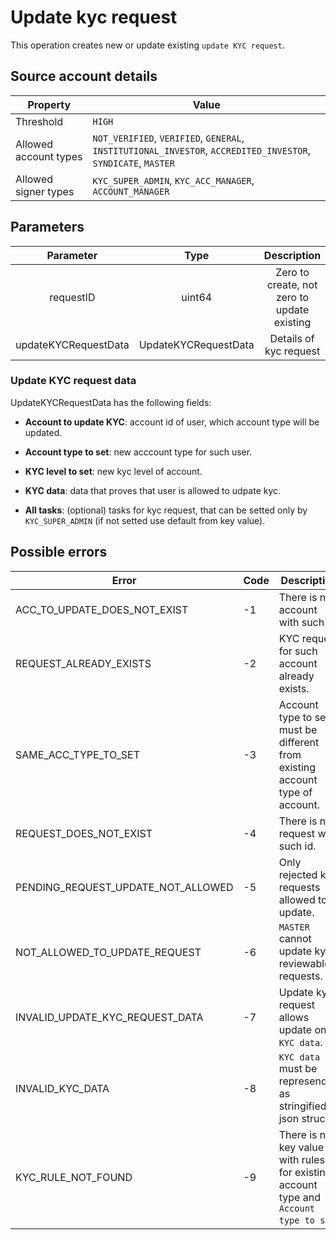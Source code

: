 # Update kyc request

This operation creates new or update existing `update KYC request`.

## Source account details

| Property              | Value                                                                                                         |
|-----------------------|---------------------------------------------------------------------------------------------------------------|
| Threshold             | `HIGH`                                                                                                          |
| Allowed account types | `NOT_VERIFIED`, `VERIFIED`, `GENERAL`, `INSTITUTIONAL_INVESTOR`, `ACCREDITED_INVESTOR`, `SYNDICATE`, `MASTER` |
| Allowed signer types  | `KYC_SUPER_ADMIN`, `KYC_ACC_MANAGER`, `ACCOUNT_MANAGER`                                                       |

## Parameters

| Parameter            |       Type           |       Description                           |
|:--------------------:|:--------------------:|:-------------------------------------------:|
| requestID            | 	 uint64       | Zero to create, not zero to update existing |
| updateKYCRequestData | UpdateKYCRequestData | Details of kyc request                      |

### Update KYC request data
UpdateKYCRequestData has the following fields:

* __Account to update KYC__: account id of user, which account type will be updated.

* __Account type to set__: new acccount type for such user.

* __KYC level to set__: new kyc level of account.

* __KYC data__: data that proves that user is allowed to udpate kyc.

* __All tasks__: (optional) tasks for kyc request, that can be setted only by `KYC_SUPER_ADMIN` (if not setted use default from key value).

## Possible errors

| Error                              | Code | Description                                                                           |
|------------------------------------|------|---------------------------------------------------------------------------------------|
| ACC_TO_UPDATE_DOES_NOT_EXIST       |  -1  | There is no account with such id.                                                     |
| REQUEST_ALREADY_EXISTS             |  -2  | KYC request for such account already exists.                                          |
| SAME_ACC_TYPE_TO_SET               |  -3  | Account type to set must be different from existing account type of account.          |
| REQUEST_DOES_NOT_EXIST             |  -4  | There is no request with such id.                                                     |
| PENDING_REQUEST_UPDATE_NOT_ALLOWED |  -5  | Only rejected kyc requests allowed to update.                                         |
| NOT_ALLOWED_TO_UPDATE_REQUEST      |  -6  | `MASTER` cannot update kyc reviewable requests.                                       |
| INVALID_UPDATE_KYC_REQUEST_DATA    |  -7  | Update kyc request allows update only `KYC data`.                                     |
| INVALID_KYC_DATA                   |  -8  | `KYC data` must be represended as stringified json struct.                            |
| KYC_RULE_NOT_FOUND                 |  -9  | There is no key value with rules for existing account type and `Account type to set`. |

